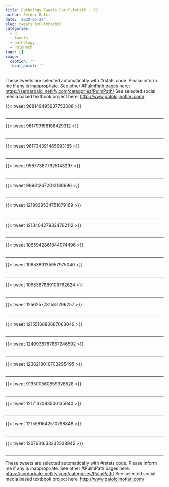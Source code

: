 ```yaml
---
title: Pathology Tweets For PulmPath - 50
author: Serdar Balci
date: '2020-05-22'
slug: tweetsForPulmPath50
categories:
  - R
  - tweets
  - pathology
  - PulmPath
tags: []
image:
  caption: ''
  focal_point: ''
---
```



These tweets are selected automatically with #rstats code. Please inform me if any is inappropriate.
See other #PulmPath pages here: https://serdarbalci.netlify.com/categories/PulmPath/ 
See selected social media based textbook project here: http://www.patolojinotlari.com/

{{< tweet 968149495937753088 >}}
<br>
<br>
<hr>
{{< tweet 961799158188429312 >}}
<br>
<br>
<hr>
{{< tweet 961734391465693185 >}}
<br>
<br>
<hr>
{{< tweet 958773677625143297 >}}
<br>
<br>
<hr>
{{< tweet 999312672012189696 >}}
<br>
<br>
<hr>
{{< tweet 1219939534751879169 >}}
<br>
<br>
<hr>
{{< tweet 1213404279324762112 >}}
<br>
<br>
<hr>
{{< tweet 1065942861844074496 >}}
<br>
<br>
<hr>
{{< tweet 1065389135957975040 >}}
<br>
<br>
<hr>
{{< tweet 1065387889108762624 >}}
<br>
<br>
<hr>
{{< tweet 1256257781587296257 >}}
<br>
<br>
<hr>
{{< tweet 1215516880687063040 >}}
<br>
<br>
<hr>
{{< tweet 1240938787867246592 >}}
<br>
<br>
<hr>
{{< tweet 1238218016703295495 >}}
<br>
<br>
<hr>
{{< tweet 919500560859926528 >}}
<br>
<br>
<hr>
{{< tweet 1217137083506135040 >}}
<br>
<br>
<hr>
{{< tweet 1215581642510798848 >}}
<br>
<br>
<hr>
{{< tweet 1207631633232338945 >}}
<br>
<br>
<hr>


These tweets are selected automatically with #rstats code. Please inform me if any is inappropriate.
See other #PulmPath pages here: https://serdarbalci.netlify.com/categories/PulmPath/ 
See selected social media based textbook project here: http://www.patolojinotlari.com/

